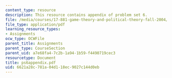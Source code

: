 ```yaml
---
content_type: resource
description: This resource contains appendix of problem set 6.
file: /media/courses/17-881-game-theory-and-political-theory-fall-2004/6621a28c781a04d118ec9027c144d0eb_ps6appendix.pdf
file_type: application/pdf
learning_resource_types:
- Assignments
ocw_type: OCWFile
parent_title: Assignments
parent_type: CourseSection
parent_uid: a7e68fa4-7c2b-1a94-1b59-f4490719cec3
resourcetype: Document
title: ps6appendix.pdf
uid: 6621a28c-781a-04d1-18ec-9027c144d0eb
---
```

